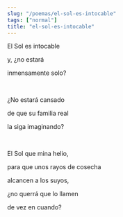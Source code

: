 ```yaml
---
slug: "/poemas/el-sol-es-intocable"
tags: ["normal"]
title: "el-sol-es-intocable"
---
```

El Sol es intocable

y, ¿no estará

inmensamente solo?

&nbsp;

¿No estará cansado

de que su familia real

la siga imaginando?

&nbsp;

El Sol que mina helio,

para que unos rayos de cosecha

alcancen a los suyos,

¿no querrá que lo llamen

de vez en cuando?